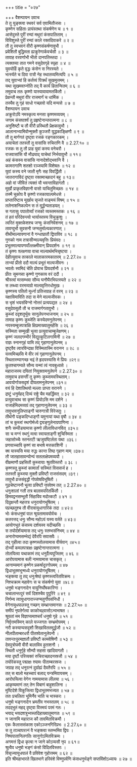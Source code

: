 +++
title = "०२७"

+++
वैशम्पायन उवाच  
ते तु युङ्क्त्वा रथवरं सर्व एवामितौजसः ।  
कृष्णेन सहिताः प्रायंस्तथा संकर्षणेन च ॥ १ ॥  
आसेदुस्ते पुरीं रम्यां मथुरां कंसपालिताम् ।  
विविशुस्ते पुरीं रम्यां काले रक्तदिवाकरे ॥ २ ॥  
तौ तु स्वभवनं वीरौ कृष्णसंकर्षणावुभौ ।  
प्रवेशितौ बुद्धिमता ह्यक्रूरेणार्कवर्चसौ ॥ ३ ॥  
तावाह वरवर्णाभौ भीतो दानपतिस्तदा ।  
त्यक्तव्या तात गमने वसुदेवगृहे स्पृहा ॥ ४ ॥  
युवयोर्हि कृते वृद्धः कंसेन स निरस्यते ।  
भर्त्स्यते च दिवा रात्रौ नेह स्थातव्यमित्यपि ॥ ५ ॥  
तद् युवाभ्यां हि कर्तव्यं पित्रर्थं सुखमुत्तमम् ।  
यथा सुखमवाप्नोति तद् वै कार्यं हितान्वितम् ॥ ६ ॥  
तमुवाच ततः कृष्णो यास्यावावामतर्कितौ ।  
प्रेक्षन्तौ मथुरां वीर राजमार्गं च धार्मिक ।  
तस्यैव तु गृहं साधो गच्छावो यदि मन्यसे ॥ ७ ॥  
वैशम्पायन उवाच  
अक्रूरोऽपि नमस्कृत्य मनसा कृष्णमव्ययम् ।  
जगाम कंसपार्श्वं तु प्रहृष्टेनान्तरात्मना ॥ ८ ॥  
अनुशिष्टौ च तौ वीरौ प्रस्थितौ प्रेक्षकावुभौ ।  
आलानाभ्यामिवोन्मुक्तौ कुञ्जरौ युद्धकाङ्क्षिणौ ॥ ९ ॥  
तौ तु मार्गगतं दृष्ट्वा रजकं रङ्गकारकम् ।  
अयाचेतां ततस्तौ तु वासांसि रुचिराणि वै ॥ 2.27.१० ॥  
रजकः स तु तौ प्राह युवां कस्य वनेचरौ ।  
राजवासांसि यौ मौढ्याद् याचेथां निर्भयावुभौ ॥ ११॥  
अहं कंसस्य वासांसि नानादेशोद्भवानि वै ।  
कामरागाणि शतशो रञ्जयामि विशेषतः ॥ १२ ॥  
युवां कस्य वने जातौ मृगैः सह विवर्द्धितौ ।  
जातरागाविदं दृष्ट्वा रक्तमाच्छादनं बहु ॥ १३॥  
अहो वां जीवितं त्यक्तं यौ भवन्ताविहागतौ ।  
मूर्खौ प्राकृतविज्ञानौ वासो याचितुमिच्छतः ॥ १४ ॥  
तस्मै चुकोप वै कृष्णो रजकायाल्पमेधसे ।  
प्राप्तारिष्टाय मूर्खाय सृजते वाङ्मयं विषम् ॥ १५ ॥  
तलेनाशनिकल्पेन स तं मूर्द्धन्यताडयत् ।  
स गतासुः पपातोर्व्यां रजको व्यस्तमस्तकः ॥ १६ ॥  
तं हतं परिदेवन्त्यो भार्यास्तस्य विचुक्रुशुः ।  
त्वरितं मुक्तकेशश्च जग्मुः कंसनिवेशनम् ॥ १७ ॥  
तावप्युभौ सुवसनौ जग्मतुर्माल्यकारणात् ।  
वीथीमाल्यापणानां वै गन्धाघ्रातौ द्विपाविव ॥ १८ ॥  
गुणको नाम तत्रासीन्माल्यवृत्तिः प्रियंवदः ।  
प्रभूतमाल्यापणवाँल्लक्ष्मीवान् प्रियदर्शनः ॥ १९ ॥  
तं कृष्णः श्लक्ष्णया वाचा माल्यार्थमभिसृष्टया ।  
देहीत्युवाच तत्काले मालाकारमकातरम् ॥ 2.27.२० ॥  
ताभ्यां प्रीतो ददौ माल्यं प्रभूतं माल्यजीवनः ।  
भवतोः स्वमिदं चेति प्रोवाच प्रियदर्शनौ ॥ २१ ॥  
प्रीतः सुमनसा कृष्णो गुणकाय वरं ददौ ।  
श्रीस्त्वां मत्सम्भवा सौम्य घनौघैरभिपत्स्यते ॥ २२ ॥  
स लब्ध्वा वरमव्यग्रो माल्यवृत्तिरधोमुखः ।  
कृष्णस्य पतितो मूर्ध्ना प्रतिजग्राह तं वरम् ॥ २३ ॥  
यक्षाविमाविति तदा स मेने माल्यजीवकः ।  
स भृशं भयसंविग्नो नोत्तरं प्रत्यपद्यत ॥ २४ ॥  
वसुदेवसुतौ तौ च राजमार्गगतावुभौ ।  
कुब्जां ददृशतुर्भूयः सानुलेपनभाजनाम् ॥ २५ ॥  
तामाह कृष्णः कुब्जेति कस्येदमनुलेपनम् ।  
नयस्यम्बुजपत्राक्षि क्षिप्रमाख्यातुमर्हसि ॥ २६ ॥  
सस्मिता सम्मुखी भूत्वा प्रत्युवाचाम्बुजेक्षणम्।  
कृष्णं जलदगम्भीरं विद्युत्कुटिलगामिनी ॥ २७ ॥  
राज्ञः स्नानगृहं यामि तद् गृहाणानुलेपनम् ॥  
दृष्ट्वैव त्वारविन्दाक्ष विस्मितास्मि वरानन ॥ २८ ॥  
यत्त्वमिच्छसि मे वीर त्वं गृहाणानुलेपनम् ।  
स्थितास्म्यागच्छ भद्रं ते हृदयस्यासि मे प्रियः ॥२९॥  
कुतश्चागम्यते सौम्य यन्मां त्वं नावबुध्यसे ।  
महाराजस्य दयितां नियुक्तामनुलेपने ॥ 2.27.३० ॥  
तामुवाच हसन्तीं तु कृष्णः कुब्जामवस्थिताम्।  
आवयोर्गात्रसदृशं दीयतामनुलेपनम् ॥३१॥  
वयं हि देशातिथयो मल्लाः प्राप्ता वरानने ।  
द्रष्टुं धनुर्महद् दिव्यं राष्ट्रे चैव महर्द्धिमत् ॥ ३२ ॥  
प्रत्युवाचाथ सा कृष्णं प्रियोऽसि मम दर्शने ।  
राजार्हमिदमव्यग्रं तद् गृहाणानुलेपनम् ॥ ३३ ॥  
तावुभावनुलिप्ताङ्गौ चारुगात्रौ विरेजतुः ।  
तीर्थगौ पङ्कदिग्धाङ्गौ यमुनायां यथा वृषौ ॥ ३४ ॥  
तां च कुब्जां स्थगोर्मध्ये द्व्यङ्गुलेनाग्रपाणिना ।  
शनैः सम्पीडयामास कृष्णो लीलाविधानवित् ॥३५॥  
सा च मग्नं स्थगुं मत्वा स्वायताङ्गी शुचिस्मिता ।  
जहासोच्चैः स्तनतटी ऋजुयष्टिर्लता यथा ॥३६।  
प्रणयाच्चापि कृष्णं सा बभाषे मत्तकाशिनी ।  
क्व यास्यसि मया रुद्धः कान्त तिष्ठ गृहाण माम् ॥३७॥  
तौ जातहासावन्योन्यं सतलाक्षेपमव्ययौ ।  
वीक्षमाणौ प्रहसितौ कुब्जायाः श्रुतविस्तरौ ॥ ३८ ।  
कृष्णस्तु कुब्जां कामार्तां सस्मितं विससर्ज ह ।  
ततस्तौ कुब्जया मुक्तौ प्रविष्टौ राजसंसदम् ॥३९।  
तावुभौ व्रजसंवृद्धौ गोपवेषविभूषितौ ।  
गूढचेष्टाननौ भूत्वा प्रविष्टौ नृपवेश्म तत् ॥ 2.27.४० ॥  
धनुःशालां गतौ तत्र बालावपरितर्कितौ ।  
हिमवद्वनसम्भूतौ सिंहाविव मदोत्कटौ ॥ ४१ ॥  
दिदृक्षन्तौ महत्तत्र धनुरायोगभूषितम् ।  
पप्रच्छतुश्च तौ वीरावायुधागारिकं तदा ॥ ४२॥  
भोः कंसधनुषां पाल श्रूयतामावयोर्वचः ।  
कतरत्तद् धनुः सौम्य महोऽयं यस्य वर्तते ॥ ४३॥  
आयोगभूतं कंसस्य दर्शयस्व यदीच्छसि ।  
स तयोर्दर्शयामास तद् धनुः स्तम्भसंनिभम् ॥ ४४ ॥  
अनारोप्यमसम्भेद्यं देवैरपि सवासवैः ।  
तद् गृहीत्वा तदा कृष्णस्तोलयामास वीर्यवान् ॥४५॥  
दोर्भ्यो कमलपत्राक्षः प्रहृष्टेनान्तरात्मना ।  
तोलयित्वा यथाकामं तद् धनुर्दैत्यपूजितम् ॥ ४६ ॥  
आरोपयामास बली नामयामास चासकृत् ।  
आनाम्यमानं कृष्णेन प्रकर्षादुरगोपमम् ॥ ४७  
द्विधाभूतमभून्मध्ये धनुरायोगभूषितम् ।  
भङ्क्त्या तु तद् धनुःश्रेष्ठं कृष्णस्त्वरितविक्रमः ।  
निश्चक्राम महावेगः स च संकर्षणो युवा ॥४८॥  
धनुषो भङ्गनादेन वायुनिर्घोषकारिणा ।  
चचालान्तःपुरं सर्वं दिशश्चैव पुपूरिरे ॥ ४९ ॥  
निर्गम्य त्वायुधागाराज्जग्मतुर्गोपसंनिधौ ।  
वेगेनायुधपालस्तु गच्छन् सम्भ्रान्तमानसः ॥ 2.27.५० ॥  
समीपं नृपतेर्गत्वा काकोच्छ्वासोऽभ्यभाषत ।  
श्रूयतां मम विज्ञाप्यमाश्चर्यं धनुषो गृहे ॥ ५१ ॥  
निर्वृत्तमस्मिन् काले यज्जगतः सम्भ्रमोपमम् ।  
नरौ कस्याप्यसदृशौ शिखाविततमूर्द्धजौ ॥ ५२ ॥  
नीलपीताम्बरधरौ पीतश्वेतानुलेपनौ ।  
तावन्तःपुरमज्ञातौ प्रविष्टौ कामवेषिणौ ॥ ५३ ॥  
देवपुत्रोपमौ वीरौ बालाविव हुताशनौ ।  
स्थितौ धनुर्गृहे सौम्यौ सहसा खादिवागतौ ।  
मया दृष्टौ परिव्यक्तं रुचिराच्छादनस्रजौ ॥ ५४ ॥  
तयोरेकस्तु पद्माक्षः श्यामः पीताम्बरस्रजः ।  
जग्राह तद् धनूरत्नं दुर्ग्राह्यं दैवतैरपि ॥ ५५ ॥  
तत् स बालो महच्चापं बलाद् यन्त्रमिवायसम् ।  
आरोपयित्वा वेगेन नामयामास लीलया ॥ ५६ ।  
आकृष्यमाणं तत् तेन विबाणं बाहुशालिना ।  
मुष्टिदेशे विकूजित्वा द्विधाभूतमभज्यत ॥ ५७ ॥  
ततः प्रचलिता भूमिर्नैव भाति च भास्करः ।  
धनुषो भङ्गनादेन भ्रमतीव नभस्तलम् ॥ ५८ ॥  
तदद्भुतं महद् दृष्ट्वा विस्मयं परमं गतः ।  
भयाद् भयदशत्रुभ्यस्तदिहाख्यातुमागतः ॥ ५९ ॥  
न जानामि महाराज कौ तावमितविक्रमौ ।  
एकः कैलाससंकाश एकोऽञ्जनगिरिप्रभः ॥ 2.27.६० ॥  
स तु तञ्चापरत्नं वै भङ्क्त्वा स्तम्भमिव द्विपः ।  
निष्पपातानिलगतिः सानुगोऽमितविक्रमः ।  
अगमत्तं द्विधा कृत्वा न जाने कोऽप्यसौ नृप ॥ ६१॥  
श्रुत्वैव धनुषो भङ्गं कंसो विदितविस्तरः ।  
विसृज्यायुधपालं वै प्रविवेश गृहोत्तमम् ॥ ६२ ॥  
इति श्रीमहाभारते खिलभागे हरिवंशे विष्णुपर्वणि कंसधनुर्भङ्गे सप्तविंशोऽध्यायः ॥ २७ ॥